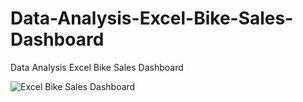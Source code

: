 # Data-Analysis-Excel-Bike-Sales-Dashboard
Data Analysis Excel Bike Sales Dashboard

![Excel Bike Sales Dashboard](https://github.com/OumaymaRadi/Data-Analysis-Excel-Bike-Sales-Dashboard/assets/147612401/35ac8b72-8ae4-41e4-bf17-d91f514796cf)
